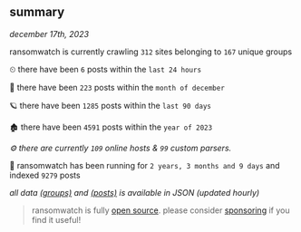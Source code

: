 
## summary
_december 17th, 2023_

ransomwatch is currently crawling `312` sites belonging to `167` unique groups

⏲ there have been `6` posts within the `last 24 hours`

🦈 there have been `223` posts within the `month of december`

🪐 there have been `1285` posts within the `last 90 days`

🏚 there have been `4591` posts within the `year of 2023`

_⚙️ there are currently `109` online hosts & `99` custom parsers._

🦕 ransomwatch has been running for `2 years, 3 months and 9 days` and indexed `9279` posts

_all data  [(groups)](http://ransomwhat.telemetry.ltd/groups) and [(posts)](http://ransomwhat.telemetry.ltd/posts) is available in JSON (updated hourly)_

> ransomwatch is fully [open source](https://github.com/joshhighet/ransomwatch#ransomwatch--). please consider [sponsoring](https://github.com/sponsors/joshhighet) if you find it useful!
